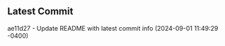 
## Latest Commit
ae11d27 - Update README with latest commit info (2024-09-01 11:49:29 -0400) <Yunxi-Zhou>
